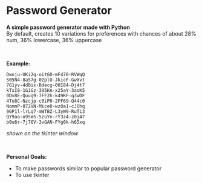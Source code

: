 # Password Generator

**A simple password generator made with Python**\
By default, creates 10 variations for preferences with chances of about 28% num, 36% lowercase, 36% uppercase

<br/>

**Example:**

```
Dwnju-UKi2q-oitGO-mF470-RVWqQ
S05N4-8aS7g-0ZplO-JkicF-GwXvt
7G1yv-4dBix-Bdecg-00I84-Dj4t7
kTxI8-1GiGz-395KA-x25aY-3aoK5
0Dv8E-Quuq9-7FF2h-k49KF-q3wDF
4Te8C-Nzcjp-c0iP0-2FF69-Q44c0
NommP-872VN-Mice8-wzOa1-cJOhq
9GP1l-lrLq7-mWTBZ-L3yW9-RuTi3
QY9ao-o95m5-5zuYn-rY3z4-z0j47
b0u6r-7j76V-3vGAN-FYg0k-h65xq
```

*shown on the tkinter window*

<br/>

**Personal Goals:**
- To make passwords similar to popular password generator
- To use tkinter
